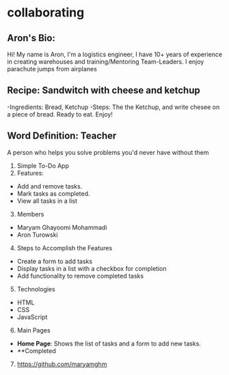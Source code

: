# collaborating

## Aron's Bio:
Hi! My name is Aron, I'm a logistics engineer, I have 10+ years of experience in creating warehouses and training/Mentoring Team-Leaders. I enjoy parachute jumps from airplanes

## Recipe: Sandwitch with cheese and ketchup
-Ingredients: Bread, Ketchup
-Steps: The the Ketchup, and write chesee on a piece of bread. Ready to eat. Enjoy!

## Word Definition: Teacher
A person who helps you solve problems you'd never have without them


1. Simple To-Do App
2. Features:
- Add and remove tasks.
- Mark tasks as completed.
- View all tasks in a list
3. Members
- Maryam Ghayoomi Mohammadi
- Aron Turowski
4. Steps to Accomplish the Features
- Create a form to add tasks
- Display tasks in a list with a checkbox for completion
- Add functionality to remove completed tasks
5. Technologies
- HTML
- CSS
- JavaScript
6. Main Pages
- **Home Page**: Shows the list of tasks and a form to add new tasks.
- **Completed
7. https://github.com/maryamghm
